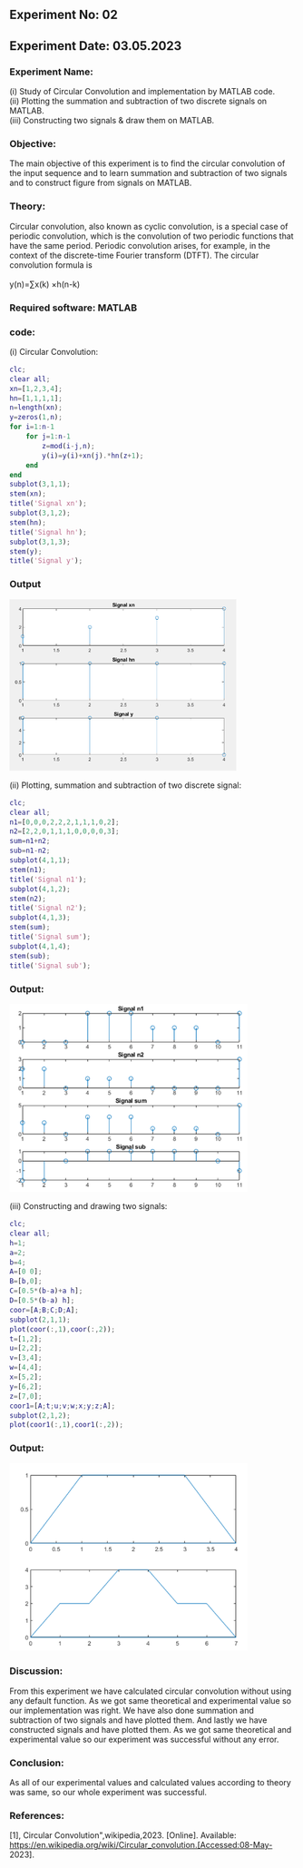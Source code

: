 ## Experiment No: 02
## Experiment Date: 03.05.2023
### Experiment Name:
(i) Study of Circular Convolution and implementation by MATLAB code.
<br>
(ii) Plotting the summation and subtraction of two discrete signals on   MATLAB. 
<br>
(iii) Constructing two signals & draw them on MATLAB.
### Objective:
The main objective of this experiment is to find the circular convolution of the input sequence and to learn summation and subtraction of two signals and to construct figure from signals on MATLAB.
### Theory:
Circular convolution, also known as cyclic convolution, is a special case of periodic convolution, which is the convolution of two periodic functions that have the same period. Periodic convolution arises, for example, in the context of the discrete-time Fourier transform (DTFT).
The circular convolution formula is
<br>
<br>
              y(n)=∑x(k) ×h(n-k)
### Required software: MATLAB
### code:
(i) Circular Convolution:
```matlab
clc;
clear all;
xn=[1,2,3,4];
hn=[1,1,1,1];
n=length(xn);
y=zeros(1,n);
for i=1:n-1
    for j=1:n-1
        z=mod(i-j,n);
        y(i)=y(i)+xn(j).*hn(z+1);
    end
end
subplot(3,1,1);
stem(xn);
title('Signal xn');
subplot(3,1,2);
stem(hn);
title('Signal hn');
subplot(3,1,3);
stem(y);
title('Signal y');

```
### Output 
<img width="400" src="https://github.com/Anika-nawer/ECE-4124-DSP-Lab-Reports/blob/main/Lab%2002/circular_convolution.png">

(ii) Plotting, summation and subtraction of two discrete signal:
``` matlab
clc;
clear all;
n1=[0,0,0,2,2,2,1,1,1,0,2];
n2=[2,2,0,1,1,1,0,0,0,0,3];
sum=n1+n2;
sub=n1-n2;
subplot(4,1,1);
stem(n1);
title('Signal n1');
subplot(4,1,2);
stem(n2);
title('Signal n2');
subplot(4,1,3);
stem(sum);
title('Signal sum');
subplot(4,1,4);
stem(sub);
title('Signal sub');
```
### Output: 
<img width="420" src="https://github.com/Anika-nawer/ECE-4124-DSP-Lab-Reports/blob/main/Lab%2002/sum_sub.png">

(iii) Constructing and drawing two signals:

```matlab
clc;
clear all;
h=1;
a=2;
b=4;
A=[0 0];
B=[b,0];
C=[0.5*(b-a)+a h];
D=[0.5*(b-a) h];
coor=[A;B;C;D;A];
subplot(2,1,1);
plot(coor(:,1),coor(:,2));
t=[1,2];
u=[2,2];
v=[3,4];
w=[4,4];
x=[5,2];
y=[6,2];
z=[7,0];
coor1=[A;t;u;v;w;x;y;z;A];
subplot(2,1,2);
plot(coor1(:,1),coor1(:,2));

```
### Output: 
<img width="420" src="https://github.com/Anika-nawer/ECE-4124-DSP-Lab-Reports/blob/main/Lab%2002/construct_draw.png">

### Discussion: 
From this experiment we have calculated circular convolution without using any default function. As we got same theoretical and experimental value so our implementation was right. We have also done summation and subtraction of two signals and have plotted them.  And lastly we have constructed signals and have plotted them. As we got same theoretical and experimental value so our experiment was successful without any error. 
### Conclusion: 
As all of our experimental values and calculated values according to theory was same, so our whole experiment was successful.
### References: 
[1], Circular Convolution",wikipedia,2023. [Online]. Available: https://en.wikipedia.org/wiki/Circular_convolution.[Accessed:08-May- 2023].
